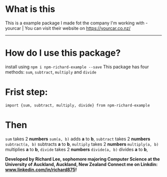 # What is this

This is a example package I made fot the company I'm working with - yourcar | You can visit their website on https://yourcar.co.nz/

---

# How do I use this package?

install using `npm i npm-richard-example --save`
This package has four methods: `sum`, `subtract`, `multiply` and `divide`

# Frist step:

`import {sum, subtract, multiply, divide} from npm-richard-example`

# Then

`sum` takes 2 **numbers** `sum(a, b)` adds **a** to **b**,
`subtract` takes 2 **numbers** `subtract(a, b)` subtracts **a** to **b**,
`multiply` takes 2 **numbers** `multiply(a, b)` multiplies **a** to **b**,
`divide` takes 2 **numbers** `divide(a, b)` divides **a** to **b**,

**Developed by Richard Lee, sophomore majoring Computer Science at the University of Auckland, Auckland, New Zealand**
**Connect me on Linkdin: www.linkedin.com/in/richard875!**
